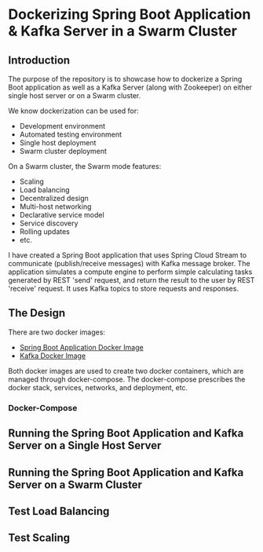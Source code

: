 # Dockerizing Spring Boot Application &amp; Kafka Server in a Swarm Cluster

## Introduction
The purpose of the repository is to showcase how to dockerize a Spring Boot application as well as a Kafka Server (along with Zookeeper) on either single host server or on a Swarm cluster.

We know dockerization can be used for:
- Development environment
- Automated testing environment
- Single host deployment
- Swarm cluster deployment

On a Swarm cluster, the Swarm mode features:
- Scaling
- Load balancing
- Decentralized design
- Multi-host networking
- Declarative service model
- Service discovery
- Rolling updates
- etc.

I have created a Spring Boot application that uses Spring Cloud Stream to communicate (publish/receive messages) with Kafka message broker. The application simulates a compute engine to perform simple calculating tasks generated by REST 'send' request, and return the result to the user by REST 'receive' request. It uses Kafka topics to store requests and responses.

## The Design
There are two docker images:
- [Spring Boot Application Docker Image](https://hub.docker.com/r/michaeldqin/springboot-kafka/)
- [Kafka Docker Image](https://hub.docker.com/r/michaeldqin/kafka/)

Both docker images are used to create two docker containers, which are managed through docker-compose. The docker-compose prescribes the docker stack, services, networks, and deployment, etc.

### Docker-Compose

## Running the Spring Boot Application and Kafka Server on a Single Host Server

## Running the Spring Boot Application and Kafka Server on a Swarm Cluster

## Test Load Balancing

## Test Scaling

